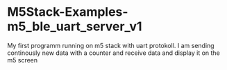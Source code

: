 # M5Stack-Examples-m5_ble_uart_server_v1

My first programm running on m5 stack with uart protokoll.
I am sending continously new data with a counter and receive data and display it on the m5 screen


